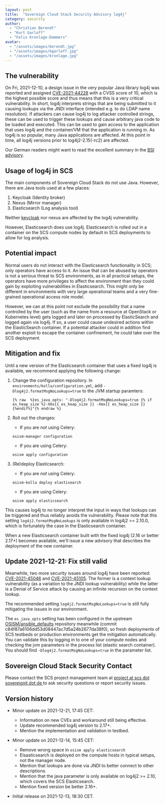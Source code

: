 ```yaml
---
layout: post
title:  "Sovereign Cloud Stack Security Advisory log4j"
category: security
author:
  - "Christian Berendt"
  - "Kurt Garloff"
  - "Felix Kronlage-Dammers"
avatar: 
  - "/assets/images/berendt.jpg"
  - "/assets/images/kgarloff.jpg"
  - "/assets/images/kronlage.jpg"
---
```

## The vulnerability

On Fri, 2021-12-10, a design issue in the very popular Java library log4j
was reported and assigned [CVE-2021-44228](https://www.lunasec.io/docs/blog/log4j-zero-day/)
with a CVSS score of 10, which is the highest
possible score and thus means that this is a very critical vulnerability.
In short, log4j interprets strings that are being submitted to it
causing lookups via the JNDI interface (intended e.g. to do LDAP name resolution).
If attackers can cause log4j to log attacker controlled strings, these can be used
to trigger these lookups and cause arbitrary java code to be loaded and
executed. This can be used to gain access to the
application that uses log4j and the container/VM that the application
is running in. As log4j is so popular, many Java applications are
affected. At this point in time, all log4j versions prior to
log4j2-2.15(-rc2) are affected.

Our German readers might want to read the excellent summary in the
[BSI advisory](https://www.bsi.bund.de/SharedDocs/Cybersicherheitswarnungen/DE/2021/2021-549032-10F2.pdf?__blob=publicationFile&v=3).

## Usage of log4j in SCS

The main components of Sovereign Cloud Stack do not use Java.
However, there are Java tools used at a few places:

1. Keycloak (Identity broker)
2. Nexus (Mirror manager)
3. Elasticsearch (Log analysis tool)

Neither [keycloak](https://github.com/keycloak/keycloak/discussions/9078)
nor nexus are affected by the log4j vulnerability.

However, Elasticsearch does use log4j. Elasticsearch is rolled out in a
container on the SCS compute nodes by default in SCS deployments to allow for
log analysis.

## Potential impact

Normal users do not interact with the Elasticsearch functionality in SCS;
only operators have access to it. An issue that can be abused by operators
is not a serious threat to SCS environments, as in all practical setups,
the operators have more privileges to affect the environment than they
could gain by exploiting vulnerabilities in Elasticsearch. This might only
be different in environments with very large operational teams and a very
fine-grained operational access role model.

However, we can at this point not exclude the possibility that a name
controlled by the user (such as the name from a resource at OpenStack
or Kubernetes level) gets logged and later on processed by ElasticSearch
and logged again via log4j. If so, a user could cause undesired actions
within the ElasticSearch container. If a potential
attacker could in addition find another exploit to escape the container
confinement, he could take over the SCS deployment.

## Mitigation and fix

Until a new version of the Elasticsearch container that uses a fixed
log4j is available, we recommend applying the following change:

1. Change the configuration repository.
   In `environments/kolla/configuration.yml`, add `-Dlog4j2.formatMsgNoLookups=true` to the JVM
   startup paramters:

      ```
      {% raw  %}es_java_opts: "-Dlog4j2.formatMsgNoLookups=true {% if es_heap_size %}-Xms{{ es_heap_size }} -Xmx{{ es_heap_size }}{%endif%}"{% endraw %}

      ```

2. Roll out the changes:
    * If you are *not* using Celery:
     ```
     osism-manager configuration
     ```
    * If you are using Celery:
     ```
     osism apply configuration
     ```

3. (Re)deploy Elasticsearch:
    * If you are *not* using Celery:
     ```
     osism-kolla deploy elastisearch
     ```
    * If you are using Celery:
     ```
     osism apply elasticsearch
     ```

This causes log4j to no longer interpret the input in ways that lookups
can be triggered and thus reliably avoids the vulnerability. Please note that
this setting `log4j2.formatMsgNoLookups` is only available in
log4j2 >= 2.10.0, which is fortunately the case in the Elasticsearch container.

When a new Elasticsearch container built with the fixed log4j (2.16 or better 2.17+)
becomes available, we'll issue a new advisory that describes the deployment of the
new container.

## Update 2021-12-21: Fix still valid

Meanwhile, two more security issues around log4j have been reported:
[CVE-2021-45046](https://www.whitesourcesoftware.com/resources/blog/log4j-vulnerability-cve-2021-45046/)
and [CVE-2021-45105](https://www.whitesourcesoftware.com/resources/blog/log4j-vulnerability-cve-2021-45105/).
The former is a context lookup vulnerability (as a variation to the JNDI
lookup vulnerability) while the latter is a Denial of Service attack by
causing an infinite recursion on the context lookup.

The recommended setting `log4j2.formatMsgNoLookups=true`
is still fully mitigating the issues in our environment.

The `es_java_opts` setting has been configured in the upstream
[OSISM/ansible_defaults](https://github.com/osism/ansible-defaults)
repository meanwhile (commit c84f87a6106dd53d08447ac7d5a24b2677da38f0),
so fresh deployments of SCS testbeds or production environments get
the mitigation automatically. You can validate this by logging in to
one of your compute nodes and checking the jvm parameters in the process
list (elastic search container). You should find `-Dlog4j2.formatMsgNoLookups=true`
in the parameter list.

## Sovereign Cloud Stack Security Contact

Please contact the SCS project management team at
[project at scs dot sovereignit dot de ](mailto:project@scs.sovereignit.de)
to ask security questions or report security issues.

## Version history

* Minor update on 2021-12-21, 17:45 CET:
    - Information on new CVEs and workaround still being effective.
    - Update recommended log4j version to 2.17+.
    - Mention the implementation and validation in testbed.

* Minor update on 2021-12-14, 15:45 CET:
    - Remove wrong space in `osism apply elasticsearch`
    - Elsasticsearch is deployed on the compute hosts in typical setups, not the manager node.
    - Mention that lookups are done via JNDI to better connect to other descriptions.
    - Mention that the java parameter is only available on log4j2 >= 2.10, which covers the SCS Elasticsearch.
    - Mention fixed version be better 2.16+.

* Initial release on 2021-12-13, 18:30 CET.
